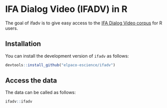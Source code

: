 
# IFA Dialog Video (IFADV) in R

<!-- badges: start -->
<!-- badges: end -->

The goal of ifadv is to give easy access to the [IFA Dialog Video corpus](https://www.fon.hum.uva.nl/IFA-SpokenLanguageCorpora/IFADVcorpus/) for R users.

## Installation

You can install the development version of `ifadv` as follows:

``` r
devtools::install_github("elpaco-escience/ifadv")
```

## Access the data

The data can be called as follows:

``` r
ifadv::ifadv
```

